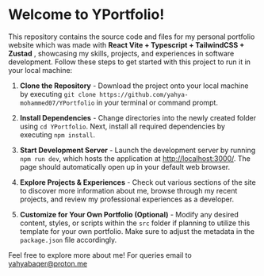 # Welcome to YPortfolio!

This repository contains the source code and files for my personal portfolio website which was made with **React Vite + Typescript + TailwindCSS + Zustad** , showcasing my skills, projects, and experiences in software development. Follow these steps to get started with this project to run it in your local machine:

1. **Clone the Repository** - Download the project onto your local machine by executing `git clone https://github.com/yahya-mohammed07/YPortfolio` in your terminal or command prompt.

2. **Install Dependencies** - Change directories into the newly created folder using `cd YPortfolio`. Next, install all required dependencies by executing `npm install`.

3. **Start Development Server** - Launch the development server by running `npm run dev`, which hosts the application at <http://localhost:3000/>. The page should automatically open up in your default web browser.

4. **Explore Projects & Experiences** - Check out various sections of the site to discover more information about me, browse through my recent projects, and review my professional experiences as a developer.

5. **Customize for Your Own Portfolio (Optional)** - Modify any desired content, styles, or scripts within the `src` folder if planning to utilize this template for your own portfolio. Make sure to adjust the metadata in the `package.json` file accordingly.

Feel free to explore more about me! For queries email to <yahyabaqer@proton.me>